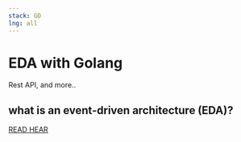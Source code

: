 ```yaml
---
stack: GO
lng: all
---
```


# EDA with Golang
Rest API, and more..

##  what is an event-driven architecture (EDA)?
[READ HEAR](https://solace.com/what-is-event-driven-architecture/)
